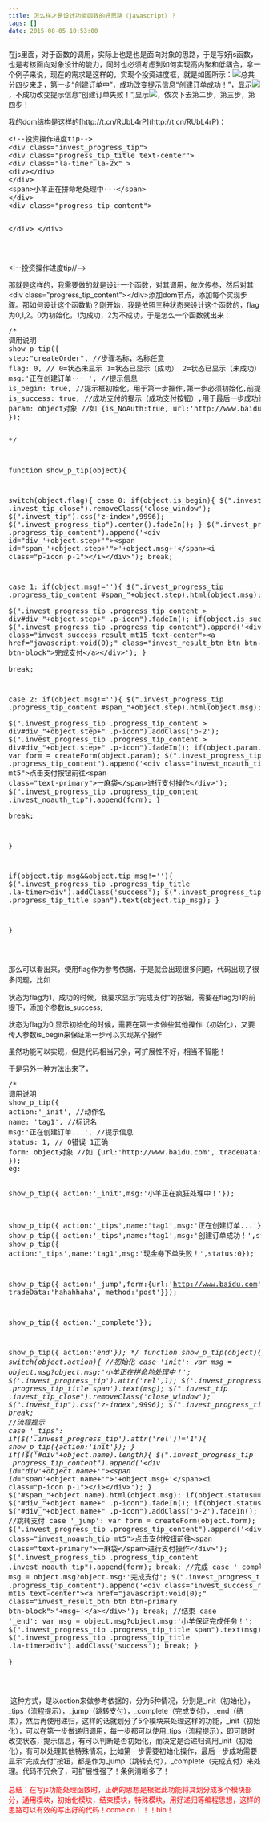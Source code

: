 ```yaml
---
title: 怎么样才是设计功能函数的好思路（javascript）？
tags: []
date: 2015-08-05 10:53:00
---
```


在js里面，对于函数的调用，实际上也是也是面向对象的思路，于是写好js函数，也是考核面向对象设计的能力，同时也必须考虑到如何实现高内聚和低耦合，拿一个例子来说，现在的需求是这样的，实现个投资进度框，就是如图所示：![](http://images0.cnblogs.com/blog2015/720690/201508/051008587985937.png)总共分四步来走，第一步&ldquo;创建订单中&rdquo;，成功改变提示信息&ldquo;创建订单成功！&rdquo;，显示![](http://images0.cnblogs.com/blog2015/720690/201508/051012594865772.png)，不成功改变提示信息&ldquo;创建订单失败！&rdquo;,显示![](http://images0.cnblogs.com/blog2015/720690/201508/051015158143258.png)，依次下去第二步，第三步，第四步！

<div class="para">我的dom结构是这样的[http://t.cn/RUbL4rP](http://t.cn/RUbL4rP)：</div>
<div class="para">
<div class="cnblogs_Highlighter">
<pre class="brush:csharp;gutter:true;">&lt;!--投资操作进度tip--&gt;
&lt;div class="invest_progress_tip"&gt;
&lt;div class="progress_tip_title text-center"&gt;
&lt;div class="la-timer la-2x" &gt;
&lt;div&gt;&lt;/div&gt;
&lt;/div&gt;
&lt;span&gt;小羊正在拼命地处理中&middot;&middot;&middot;&lt;/span&gt;
&lt;/div&gt;
&lt;div class="progress_tip_content"&gt;

&lt;/div&gt;
&lt;/div&gt;
</pre>
</div>

&nbsp;

&lt;!--投资操作进度tip//--&gt;

那就是这样的，我需要做的就是设计一个函数，对其调用，依次传参，然后对其&lt;div class="progress_tip_content"&gt;&lt;/div&gt;添加dom节点，添加每个实现步骤。那如何设计这个函数勒？刚开始，我是依照三种状态来设计这个函数的，flag为0,1,2。0为初始化，1为成功，2为不成功，于是怎么一个函数就出来：

<div class="cnblogs_Highlighter">
<pre class="brush:csharp;gutter:true;">/*
调用说明
show_p_tip({
step:"createOrder", //步骤名称，名称任意
flag: 0, // 0=状态未显示 1=状态已显示（成功） 2=状态已显示（未成功）
msg:'正在创建订单&middot;&middot;&middot; ', //提示信息
is_begin: true, //提示框初始化，用于第一步操作,第一步必须初始化,前提flag必为0
is_success: true, //成功支付的提示（成功支付按钮）,用于最后一步成功结果，,前提flag必为1
param: object对象 //如 {is_NoAuth:true, url:'http://www.baidu.com', tradeData:'hahahhaha', method:'post'} is_NoAuth必为true 前提flag必为2
});

*/

function show_p_tip(object){

switch(object.flag){
case 0:
if(object.is_begin){
$(".invest_tip .invest_tip_close").removeClass('close_window');
$(".invest_tip").css('z-index',9996);
$(".invest_progress_tip").center().fadeIn();
}
$(".invest_progress_tip .progress_tip_content").append('&lt;div id="div_'+object.step+'"&gt;&lt;span id="span_'+object.step+'"&gt;'+object.msg+'&lt;/span&gt;&lt;i class="p-icon p-1"&gt;&lt;/i&gt;&lt;/div&gt;'); 
break;

case 1:
if(object.msg!=''){
$(".invest_progress_tip .progress_tip_content #span_"+object.step).html(object.msg);
}	
$(".invest_progress_tip .progress_tip_content &gt; div#div_"+object.step+" .p-icon").fadeIn(); 
if(object.is_success){ 
$(".invest_progress_tip .progress_tip_content").append('&lt;div class="invest_success_result mt15 text-center"&gt;&lt;a href="javascript:void(0);" class="invest_result_btn btn btn-primary btn-block"&gt;完成支付&lt;/a&gt;&lt;/div&gt;');
}	
break;

case 2:
if(object.msg!=''){
$(".invest_progress_tip .progress_tip_content #span_"+object.step).html(object.msg);
}	
$(".invest_progress_tip .progress_tip_content &gt; div#div_"+object.step+" .p-icon").addClass('p-2');
$(".invest_progress_tip .progress_tip_content &gt; div#div_"+object.step+" .p-icon").fadeIn(); 
if(object.param.is_NoAuth){ 
var form = createForm(object.param);
$(".invest_progress_tip .progress_tip_content").append('&lt;div class="invest_noauth_tip mt5"&gt;点击支付按钮前往&lt;span class="text-primary"&gt;一麻袋&lt;/span&gt;进行支付操作&lt;/div&gt;'); 
$(".invest_progress_tip .progress_tip_content .invest_noauth_tip").append(form);
}	
break;

}

if(object.tip_msg&amp;&amp;object.tip_msg!=''){ 
$(".invest_progress_tip .progress_tip_title .la-timer&gt;div").addClass('success');	
$(".invest_progress_tip .progress_tip_title span").text(object.tip_msg); 
}

}
</pre>
</div>

&nbsp;

<span style="line-height: 1.5;">那么可以看出来，使用flag作为参考依据，于是就会出现很多问题，代码出现了很多问题，比如</span>

状态为flag为1，成功的时候，我要求显示&rdquo;完成支付&ldquo;的按钮，需要在flag为1的前提下，添加个参数is_success;

状态为flag为0,显示初始化的时候，需要在第一步做些其他操作（初始化），又要传入参数is_begin来保证第一步可以实现某个操作

虽然功能可以实现，但是代码相当冗余，可扩展性不好，相当不智能！

于是另外一种方法出来了，

<div class="cnblogs_Highlighter">
<pre class="brush:csharp;gutter:true;">/*
调用说明
show_p_tip({
action:'_init', //动作名
name: 'tag1', //标识名
msg:'正在创建订单...', //提示信息
status: 1, // 0错误 1正确
form: object对象 //如 {url:'http://www.baidu.com', tradeData:'hahahhaha', method:'post'}
});
eg:

show_p_tip({ action:'_init',msg:'小羊正在疯狂处理中！'});

show_p_tip({ action:'_tips',name:'tag1',msg:'正在创建订单...'});
show_p_tip({ action:'_tips',name:'tag1',msg:'创建订单成功！',status:1});
show_p_tip({ action:'_tips',name:'tag1',msg:'现金券下单失败！',status:0});

show_p_tip({ action:'_jump',form:{url:'http://www.baidu.com', tradeData:'hahahhaha', method:'post'}});

show_p_tip({ action:'_complete'});

show_p_tip({ action:'_end'});
*/
function show_p_tip(object){
switch(object.action){
//初始化
case '_init':
var msg = object.msg?object.msg:'小羊正在拼命地处理中！';
$('.invest_progress_tip').attr('rel',1);
$('.invest_progress_tip .progress_tip_title span').text(msg);
$(".invest_tip .invest_tip_close").removeClass('close_window');
$(".invest_tip").css('z-index',9996);
$(".invest_progress_tip").center().fadeIn();
break;
//流程提示
case '_tips':
if($('.invest_progress_tip').attr('rel')!='1'){
show_p_tip({action:'_init'});
}
if(!$('#div_'+object.name).length){
$(".invest_progress_tip .progress_tip_content").append('&lt;div id="div_'+object.name+'"&gt;&lt;span id="span_'+object.name+'"&gt;'+object.msg+'&lt;/span&gt;&lt;i class="p-icon p-1"&gt;&lt;/i&gt;&lt;/div&gt;'); 
} 
$("#span_"+object.name).html(object.msg);
if(object.status==1) $("#div_"+object.name+" .p-icon").fadeIn();
if(object.status==0) $("#div_"+object.name+" .p-icon").addClass('p-2').fadeIn();
break;
//跳转支付
case '_jump':
var form = createForm(object.form);
$(".invest_progress_tip .progress_tip_content").append('&lt;div class="invest_noauth_tip mt5"&gt;点击支付按钮前往&lt;span class="text-primary"&gt;一麻袋&lt;/span&gt;进行支付操作&lt;/div&gt;'); 
$(".invest_progress_tip .progress_tip_content .invest_noauth_tip").append(form);
break;
//完成
case '_complete':
var msg = object.msg?object.msg:'完成支付';
$(".invest_progress_tip .progress_tip_content").append('&lt;div class="invest_success_result mt15 text-center"&gt;&lt;a href="javascript:void(0);" class="invest_result_btn btn btn-primary btn-block"&gt;'+msg+'&lt;/a&gt;&lt;/div&gt;');
break;
//结束
case '_end':
var msg = object.msg?object.msg:'小羊保证完成任务！';
$(".invest_progress_tip .progress_tip_title span").text(msg);
$(".invest_progress_tip .progress_tip_title .la-timer&gt;div").addClass('success'); 
break;
}	
}
</pre>
</div>

&nbsp;

</div>
<div class="para">&nbsp;这种方式，是以action来做参考依据的，分为5种情况，分别是_init（初始化），_tips（流程提示），_jump（跳转支付），_complete（完成支付），_end（结束），然后再使用递归，这样的话就划分了5个模块来处理这样的功能，_init（初始化），可以在第一步做递归调用，每一步都可以使用_tips（流程提示），即可随时改变状态，提示信息，有可以判断是否初始化，而决定是否递归调用_init（初始化），有可以处理其他特殊情况，比如第一步需要初始化操作，最后一步成功需要显示&rdquo;完成支付&ldquo;按钮，都是作为_jump（跳转支付），_complete（完成支付）来处理。代码不冗余了，可扩展性强了！条例清晰多了！</div>
<div class="para">&nbsp;</div>
<div class="para"><span style="color: #ff0000;">总结：在写js功能处理函数时，正确的思想是根据此功能将其划分成多个模块部分，通用模块，初始化模块，结束模块，特殊模块，用好递归等编程思想，这样的思路可以有效的写出好的代码！come on！！！bin！</span></div>
<div class="para">&nbsp;</div>